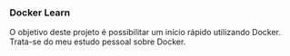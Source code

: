 ### Docker Learn
O objetivo deste projeto é possibilitar um início rápido utilizando Docker. Trata-se do meu estudo pessoal sobre Docker.
